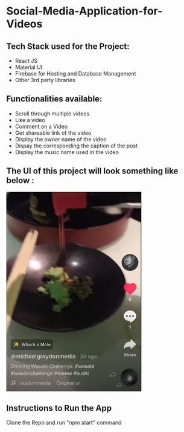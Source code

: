 # Social-Media-Application-for-Videos
## Tech Stack used for the Project:
* React JS
* Material UI
* Firebase for Hosting and Database Management
* Other 3rd party libraries

## Functionalities available:
* Scroll through multiple videos
* Like a video
* Comment on a Video
* Get shareable link of the video
* Display the owner name of the video 
* Dispay the corresponding the caption of the post
* Display the music name used in the video

## The UI of this project will look something like below :
![UI of App](./screenshot.JPG)

## Instructions to Run the App
Clone the Repo and run "npm start" command
